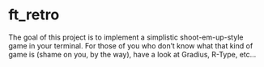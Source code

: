 # ft_retro
The goal of this project is to implement a simplistic shoot-em-up-style game in your terminal. For those of you who don’t know what that kind of game is (shame on you, by the way), have a look at Gradius, R-Type, etc...
